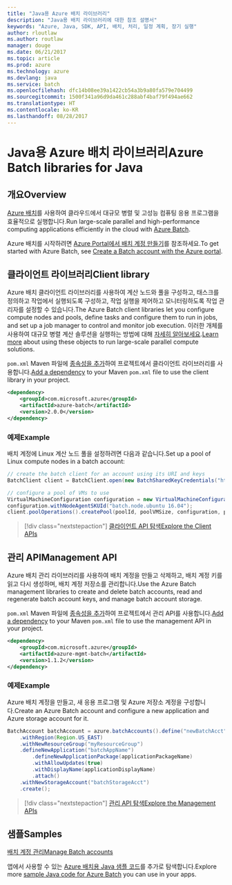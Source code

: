 ```yaml
---
title: "Java용 Azure 배치 라이브러리"
description: "Java용 배치 라이브러리에 대한 참조 설명서"
keywords: "Azure, Java, SDK, API, 배치, 처리, 일정 계획, 장기 실행"
author: rloutlaw
ms.author: routlaw
manager: douge
ms.date: 06/21/2017
ms.topic: article
ms.prod: azure
ms.technology: azure
ms.devlang: java
ms.service: batch
ms.openlocfilehash: dfc14b08ee39a1422cb54a3b9a80fa579e704499
ms.sourcegitcommit: 1500f341a96d9da461c288abf4baf79f494ae662
ms.translationtype: HT
ms.contentlocale: ko-KR
ms.lasthandoff: 08/28/2017
---
```

# <a name="azure-batch-libraries-for-java"></a><span data-ttu-id="d1160-104">Java용 Azure 배치 라이브러리</span><span class="sxs-lookup"><span data-stu-id="d1160-104">Azure Batch libraries for Java</span></span>

## <a name="overview"></a><span data-ttu-id="d1160-105">개요</span><span class="sxs-lookup"><span data-stu-id="d1160-105">Overview</span></span>

<span data-ttu-id="d1160-106">[Azure 배치](/azure/batch/batch-technical-overview)를 사용하여 클라우드에서 대규모 병렬 및 고성능 컴퓨팅 응용 프로그램을 효율적으로 실행합니다.</span><span class="sxs-lookup"><span data-stu-id="d1160-106">Run large-scale parallel and high-performance computing applications efficiently in the cloud with [Azure Batch](/azure/batch/batch-technical-overview).</span></span>   

<span data-ttu-id="d1160-107">Azure 배치를 시작하려면 [Azure Portal에서 배치 계정 만들기](/azure/batch/batch-account-create-portal)를 참조하세요.</span><span class="sxs-lookup"><span data-stu-id="d1160-107">To get started with Azure Batch, see [Create a Batch account with the Azure portal](/azure/batch/batch-account-create-portal).</span></span>

## <a name="client-library"></a><span data-ttu-id="d1160-108">클라이언트 라이브러리</span><span class="sxs-lookup"><span data-stu-id="d1160-108">Client library</span></span>

<span data-ttu-id="d1160-109">Azure 배치 클라이언트 라이브러리를 사용하여 계산 노드와 풀을 구성하고, 태스크를 정의하고 작업에서 실행되도록 구성하고, 작업 실행을 제어하고 모니터링하도록 작업 관리자를 설정할 수 있습니다.</span><span class="sxs-lookup"><span data-stu-id="d1160-109">The Azure Batch client libraries let you configure compute nodes and pools, define tasks and configure them to run in jobs, and set up a job manager to control and monitor job execution.</span></span> <span data-ttu-id="d1160-110">이러한 개체를 사용하여 대규모 병렬 계산 솔루션을 실행하는 방법에 대해 [자세히 알아보세요](/azure/batch/batch-api-basics).</span><span class="sxs-lookup"><span data-stu-id="d1160-110">[Learn more](/azure/batch/batch-api-basics) about using these objects to run large-scale parallel compute solutions.</span></span>

<span data-ttu-id="d1160-111">`pom.xml` Maven 파일에 [종속성을 추가](https://maven.apache.org/guides/getting-started/index.html#How_do_I_use_external_dependencies)하여 프로젝트에서 클라이언트 라이브러리를 사용합니다.</span><span class="sxs-lookup"><span data-stu-id="d1160-111">[Add a dependency](https://maven.apache.org/guides/getting-started/index.html#How_do_I_use_external_dependencies) to your Maven `pom.xml` file to use the client library in your project.</span></span>

```XML
<dependency>
    <groupId>com.microsoft.azure</groupId>
    <artifactId>azure-batch</artifactId>
    <version>2.0.0</version>
</dependency>
```   

### <a name="example"></a><span data-ttu-id="d1160-112">예제</span><span class="sxs-lookup"><span data-stu-id="d1160-112">Example</span></span>

<span data-ttu-id="d1160-113">배치 계정에 Linux 계산 노드 풀을 설정하려면 다음과 같습니다.</span><span class="sxs-lookup"><span data-stu-id="d1160-113">Set up a pool of Linux compute nodes in a batch account:</span></span>

```java
// create the batch client for an account using its URI and keys
BatchClient client = BatchClient.open(new BatchSharedKeyCredentials("https://fabrikambatch.eastus.batch.azure.com", "fabrikambatch", batchKey));

// configure a pool of VMs to use 
VirtualMachineConfiguration configuration = new VirtualMachineConfiguration();
configuration.withNodeAgentSKUId("batch.node.ubuntu 16.04");
client.poolOperations().createPool(poolId, poolVMSize, configuration, poolVMCount);
```

> [!div class="nextstepaction"]
> [<span data-ttu-id="d1160-114">클라이언트 API 탐색</span><span class="sxs-lookup"><span data-stu-id="d1160-114">Explore the Client APIs</span></span>](/java/api/overview/azure/batch/clientlibrary)


## <a name="management-api"></a><span data-ttu-id="d1160-115">관리 API</span><span class="sxs-lookup"><span data-stu-id="d1160-115">Management API</span></span>

<span data-ttu-id="d1160-116">Azure 배치 관리 라이브러리를 사용하여 배치 계정을 만들고 삭제하고, 배치 계정 키를 읽고 다시 생성하며, 배치 계정 저장소를 관리합니다.</span><span class="sxs-lookup"><span data-stu-id="d1160-116">Use the Azure Batch management libraries to create and delete batch accounts, read and regenerate batch account keys, and manage batch account storage.</span></span>

<span data-ttu-id="d1160-117">`pom.xml` Maven 파일에 [종속성을 추가](https://maven.apache.org/guides/getting-started/index.html#How_do_I_use_external_dependencies)하여 프로젝트에서 관리 API를 사용합니다.</span><span class="sxs-lookup"><span data-stu-id="d1160-117">[Add a dependency](https://maven.apache.org/guides/getting-started/index.html#How_do_I_use_external_dependencies) to your Maven `pom.xml` file to use the management API in your project.</span></span>

```XML
<dependency>
    <groupId>com.microsoft.azure</groupId>
    <artifactId>azure-mgmt-batch</artifactId>
    <version>1.1.2</version>
</dependency>
```

### <a name="example"></a><span data-ttu-id="d1160-118">예제</span><span class="sxs-lookup"><span data-stu-id="d1160-118">Example</span></span>

<span data-ttu-id="d1160-119">Azure 배치 계정을 만들고, 새 응용 프로그램 및 Azure 저장소 계정을 구성합니다.</span><span class="sxs-lookup"><span data-stu-id="d1160-119">Create an Azure Batch account and configure a new application and Azure storage account for it.</span></span>

```java
BatchAccount batchAccount = azure.batchAccounts().define("newBatchAcct")
    .withRegion(Region.US_EAST)
    .withNewResourceGroup("myResourceGroup")
    .defineNewApplication("batchAppName")
        .defineNewApplicationPackage(applicationPackageName)
        .withAllowUpdates(true)
        .withDisplayName(applicationDisplayName)
        .attach()
    .withNewStorageAccount("batchStorageAcct")
    .create();
```

> [!div class="nextstepaction"]
> [<span data-ttu-id="d1160-120">관리 API 탐색</span><span class="sxs-lookup"><span data-stu-id="d1160-120">Explore the Management APIs</span></span>](/java/api/overview/azure/batch/managementapi)


## <a name="samples"></a><span data-ttu-id="d1160-121">샘플</span><span class="sxs-lookup"><span data-stu-id="d1160-121">Samples</span></span>

<span data-ttu-id="d1160-122">[배치 계정 관리][1]</span><span class="sxs-lookup"><span data-stu-id="d1160-122">[Manage Batch accounts][1]</span></span>   

<span data-ttu-id="d1160-123">앱에서 사용할 수 있는 [Azure 배치용 Java 샘플 코드](https://azure.microsoft.com/resources/samples/?platform=java&term=batch)를 추가로 탐색합니다.</span><span class="sxs-lookup"><span data-stu-id="d1160-123">Explore more [sample Java code for Azure Batch](https://azure.microsoft.com/resources/samples/?platform=java&term=batch) you can use in your apps.</span></span>

[1]: https://github.com/Azure-Samples/batch-java-manage-batch-accounts